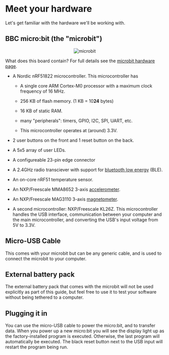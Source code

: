 # Meet your hardware

Let's get familiar with the hardware we'll be working with.

## BBC micro:bit (the "microbit")

<p align="center">
<img title="microbit" src="http://tech.microbit.org/docs/hardware/assets/microbit-overview.png">
</p>

What does this board contain? For full details see the [microbit hardware page][microbit].

[microbit]: http://tech.microbit.org/hardware

- A Nordic nRF51822 microcontroller. This microcontroller has
  
  - A single core ARM Cortex-M0 processor with a maximum clock frequency of 16 MHz.

  - 256 KB of flash memory. (1 KB = 10**24** bytes)

  - 16 KB of static RAM.

  - many "peripherals": timers, GPIO, I2C, SPI, UART, etc.

  - This microcontroller operates at (around) 3.3V.

- 2 user buttons on the front and 1 reset button on the back.

- A 5x5 array of user LEDs.

- A configureable 23-pin edge connector

- A 2.4GHz radio transciever with support for [bluetooth low energy][ble] (BLE).

[ble]: https://en.wikipedia.org/wiki/Bluetooth_Low_Energy

- An on-core nRF51 temperature sensor.

- An NXP/Freescale MMA8652 3-axis [accelerometer].

[accelerometer]: https://en.wikipedia.org/wiki/Accelerometer

- An NXP/Freescale MAG3110 3-axis [magnetometer].

[magnetometer]: https://en.wikipedia.org/wiki/Magnetometer

- A second microcontroller: NXP/Freescale KL26Z. This microcontroller handles the USB interface,
  communication between your computer and the main microcontroller, 
  and converting the USB's input voltage from 5V to 3.3V.

## Micro-USB Cable

This comes with your microbit but can be any generic cable,
and is used to connect the microbit to your computer.

## External battery pack

The external battery pack that comes with the microbit will not be used explicitly as part of this guide, 
but feel free to use it to test your software without being tethered to a computer.

## Plugging it in

You can use the micro-USB cable to power the micro:bit, and to transfer data.
When you power up a new micro:bit you will see the display light up as the factory-installed program is executed.
Otherwise, the last program will automatically be executed.
The black reset button next to the USB input will restart the program being run.
